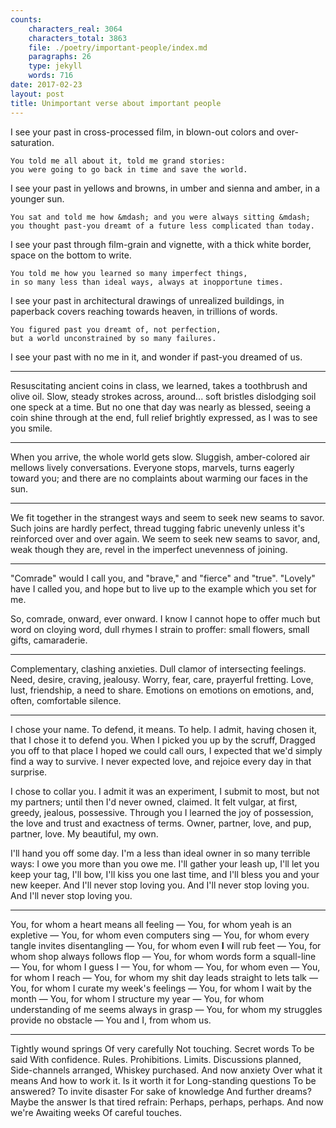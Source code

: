 ```yaml
---
counts:
    characters_real: 3064
    characters_total: 3863
    file: ./poetry/important-people/index.md
    paragraphs: 26
    type: jekyll
    words: 716
date: 2017-02-23
layout: post
title: Unimportant verse about important people
---
```


<div class="verse">
I see your past in cross-processed film,
in blown-out colors and over-saturation.

    You told me all about it, told me grand stories:
    you were going to go back in time and save the world.

I see your past in yellows and browns,
in umber and sienna and amber, in a younger sun.

    You sat and told me how &mdash; and you were always sitting &mdash;
    you thought past-you dreamt of a future less complicated than today.

I see your past through film-grain and vignette,
with a thick white border, space on the bottom to write.

    You told me how you learned so many imperfect things,
    in so many less than ideal ways, always at inopportune times.

I see your past in architectural drawings of unrealized buildings,
in paperback covers reaching towards heaven, in trillions of words.

    You figured past you dreamt of, not perfection,
    but a world unconstrained by so many failures.

I see your past with no me in it,
and wonder if past-you dreamed of us.
</div>

-----

<div class="verse">
Resuscitating ancient coins in class, we learned,
takes a toothbrush and olive oil.
Slow, steady strokes across, around...
soft bristles dislodging soil
one speck at a time.
But no one that day was nearly as blessed,
seeing a coin shine through
at the end, full relief brightly expressed,
as I was to see you smile.
</div>

-----

<div class="verse">
When you arrive,
the whole world gets slow.
Sluggish, amber-colored air
mellows lively conversations.
Everyone stops, marvels,
turns eagerly toward you;
and there are no complaints
about warming our faces in the sun.
</div>

-----

<div class="verse">
We fit together in the strangest ways
and seem to seek new seams to savor.
Such joins are hardly perfect,
thread tugging fabric unevenly
unless it's reinforced over and over again.
We seem to seek new seams to savor,
and, weak though they are,
revel in the imperfect unevenness of joining.
</div>

-----

<div class="verse">
"Comrade" would I call you,
and "brave," and "fierce" and "true".
"Lovely" have I called you,
and hope but to live up to
the example which you set for me.

So, comrade, onward, ever onward.
I know I cannot hope to offer
much but word on cloying word,
dull rhymes I strain to proffer:
small flowers, small gifts, camaraderie.
</div>

-----

<div class="verse">
Complementary, clashing anxieties.
Dull clamor of intersecting feelings.
Need, desire, craving, jealousy.
Worry, fear, care, prayerful fretting.
Love, lust, friendship, a need to share.
Emotions on emotions on emotions,
and, often, comfortable silence.
</div>

-----

<div class="verse">
I chose your name.
To defend, it means. To help.
I admit, having chosen it,
that I chose it to defend you.
When I picked you up by the scruff,
Dragged you off to that place
I hoped we could call ours,
I expected that we'd
simply find a way to survive.
I never expected love,
and rejoice every day in that surprise.

I chose to collar you.
I admit it was an experiment,
I submit to most, but not my partners;
until then I'd never owned, claimed.
It felt vulgar, at first,
greedy, jealous, possessive.
Through you I learned the joy of possession,
the love and trust and exactness of terms.
Owner, partner, love,
and pup, partner, love.
My beautiful, my own.

I'll hand you off some day.
I'm a less than ideal owner
in so many terrible ways:
I owe you more than you owe me.
I'll gather your leash up,
I'll let you keep your tag,
I'll bow, I'll kiss you one last time,
and I'll bless you and your new keeper.
And I'll never stop loving you.
And I'll never stop loving you.
And I'll never stop loving you.
</div>

-----

<div class="verse">
You, for whom a heart means all feeling &mdash;
You, for whom yeah is an expletive &mdash;
You, for whom even computers sing &mdash;
You, for whom every tangle invites disentangling &mdash;
You, for whom even <strong>I</strong> will rub feet &mdash;
You, for whom shop always follows flop &mdash;
You, for whom words form a squall-line &mdash;
You, for whom I guess I &mdash;
You, for whom &mdash;
You, for whom even &mdash;
You, for whom I reach &mdash;
You, for whom my shit day leads straight to lets talk &mdash;
You, for whom I curate my week's feelings &mdash;
You, for whom I wait by the month &mdash;
You, for whom I structure my year &mdash;
You, for whom understanding of me seems always in grasp &mdash;
You, for whom my struggles provide no obstacle &mdash;
You and I, from whom us.
</div>

-----

<div class="verse">
Tightly wound springs
Of very carefully
Not touching.
    Secret words
    To be said
    With confidence.
Rules.
Prohibitions.
Limits.
    Discussions planned,
    Side-channels arranged,
    Whiskey purchased.
And now anxiety
Over what it means
And how to work it.
    Is it worth it for
    Long-standing questions
    To be answered?
To invite disaster
For sake of knowledge
And further dreams?
    Maybe the answer
    Is that tired refrain:
    Perhaps, perhaps, perhaps.
And now we're
Awaiting weeks
Of careful touches.
</div>
